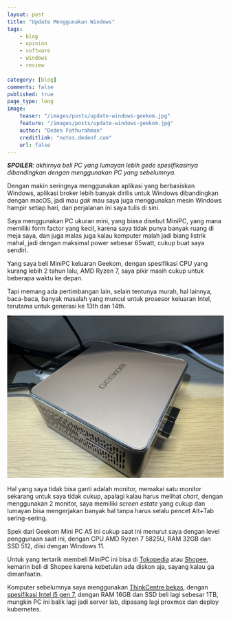 ```yaml
---
layout: post
title: "Update Menggunakan Windows"
tags: 
    - blog
    - opinion
    - software
    - windows
    - review
        
category: [blog]
comments: false
published: true
page_type: long
image:
    teaser: "/images/posts/update-windows-geekom.jpg"
    feature: "/images/posts/update-windows-geekom.jpg"
    author: "Deden Fathurahman"
    creditlink: "notes.dedenf.com"
    url: false
---
```


***SPOILER**: akhirnya beli PC yang lumayan lebih gede spesifikasinya dibandingkan dengan menggunakan PC yang sebelumnya.*

Dengan makin seringnya menggunakan aplikasi yang berbasiskan Windows, aplikasi broker lebih banyak dirilis untuk Windows dibandingkan dengan macOS, jadi mau *gak* mau saya juga menggunakan mesin Windows hampir setiap hari, dan perjalanan ini saya tulis di sini.

Saya menggunakan PC ukuran mini, yang biasa disebut MiniPC, yang mana memiliki form factor yang kecil, karena saya tidak punya banyak ruang di meja saya, dan juga malas juga kalau komputer malah jadi biang listrik mahal, jadi dengan maksimal power sebesar 65watt, cukup buat saya sendiri.

Yang saya beli MiniPC keluaran Geekom, dengan spesifikasi CPU yang kurang lebih 2 tahun lalu, AMD Ryzen 7, saya pikir masih cukup untuk beberapa waktu ke depan.

Tapi memang ada pertimbangan lain, selain tentunya murah, hal lainnya, baca-baca, banyak masalah yang muncul untuk prosesor keluaran Intel, terutama untuk generasi ke 13th dan 14th.

![](/images/posts/update-windows-geekom2.jpg)


Hal yang saya tidak bisa ganti adalah monitor, memakai satu monitor sekarang untuk saya tidak cukup, apalagi kalau harus melihat *chart*, dengan menggunakan 2 monitor, saya memiliki *screen estate* yang cukup dan lumayan bisa mengerjakan banyak hal tanpa harus selalu pencet Alt+Tab sering-sering.

Spek dari Geekom Mini PC A5 ini cukup saat ini menurut saya dengan level penggunaan saat ini, dengan CPU AMD Ryzen 7 5825U, RAM 32GB dan SSD 512, diisi dengan Windows 11.

Untuk yang tertarik membeli MiniPC ini bisa di [Tokopedia](https://tokopedia.link/RPZe4X2seNb) atau [Shopee](https://s.shopee.co.id/qR2yJRaho?share_channel_code=2), kemarin beli di Shopee karena kebetulan ada diskon aja, sayang kalau ga dimanfaatin.

Komputer sebelumnya saya menggunakan [ThinkCentre bekas](https://tokopedia.link/lfQKnJaveNb), dengan [spesifikasi Intel i5 gen 7](https://s.shopee.co.id/LUmNKMRrL?share_channel_code=2), dengan RAM 16GB dan SSD beli lagi sebesar 1TB, mungkin PC ini balik lagi jadi server lab, dipasang lagi proxmox dan deploy kubernetes.
